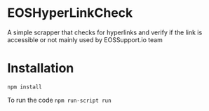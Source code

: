 # EOSHyperLinkCheck

A simple scrapper that checks for hyperlinks and verify if the link is accessible or not mainly used by EOSSupport.io team

# Installation

`npm install`

To run the code
`npm run-script run`

